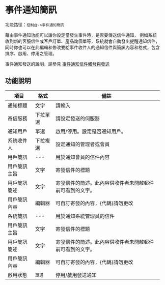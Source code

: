 # 事件通知簡訊


功能路徑：`控制台->事件通知簡訊`

藉由事件通知功能可以讓你設定當發生事件時，是否要傳送信件通知， 例如系統收到新的客服信件或客戶訂單、產品詢價單等，系統就會自動發出提醒通知信件， 同時你也可以在此編輯和修改要給事件收件人的通知信件與簡訊內容和格式，包含排序、啟用、停用之管理。

事件通知發送的說明，請參見 [事件通知信件觸發與發送](guide/web#事件通知信件觸發與發送)


##  功能說明

| 項目 | 格式 | 備註 |
|---|---|---|
|通知標題|文字|請輸入|
|寄信服務|下拉單選|請設定發送的伺服器|
|通知用戶|單選|啟用/停用。設定是否通知用戶。|
|系統收件人|下拉複選|設定通知的管理者或會員|
|用戶簡訊|---|用於通知會員的信件內容|
|用戶簡訊主旨|文字|寄發信件的標題|
|用戶簡訊簡述|文字|寄發信件的簡述。此內容供收件者未開啟郵件前可看到的文字。|
|用戶簡訊內容|編輯器|可自訂寄發的內容，{代碼}請勿更改|
|系統簡訊|---|用於通知系統管理員的信件|
|用戶簡訊主旨|文字|寄發信件的標題|
|用戶簡訊簡述|文字|寄發信件的簡述。此內容供收件者未開啟郵件前可看到的文字。|
|用戶簡訊內容|編輯器|可自訂寄發的內容，{代碼}請勿更改|
|啟用狀態|`單選`|停用/啟用發送通知|

